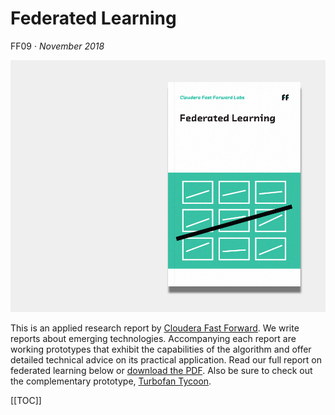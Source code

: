 # Federated Learning

FF09 &middot; _November 2018_

![Federated learning report cover](/figures/ff09-cover.png)

This is an applied research report by <a href="https://www.cloudera.com/products/fast-forward-labs-research.html">Cloudera Fast Forward</a>. We write reports about emerging technologies. Accompanying each report are working prototypes that exhibit the capabilities of the algorithm and offer detailed technical advice on its practical application. Read our full report on federated learning below or <a href="/FF09-Federated_Learning-Cloudera_Fast_Forward.pdf" target="_blank" id="report-pdf-download">download the PDF</a>. Also be sure to check out the complementary prototype, <a href="https://turbofan.fastforwardlabs.com">Turbofan Tycoon</a>.

[[TOC]]


